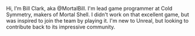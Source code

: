 Hi, I’m Bill Clark, aka @MortalBill. I'm lead game programmer at Cold Symmetry, makers of Mortal Shell. I didn't work on that excellent game, but was inspired to join the team by playing it.
I'm new to Unreal, but looking to contribute back to its impressive community.

<!---
MortalBill/MortalBill is a ✨ special ✨ repository because its `README.md` (this file) appears on your GitHub profile.
You can click the Preview link to take a look at your changes.
--->
